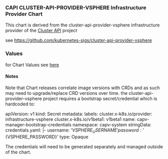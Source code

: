 ### CAPI CLUSTER-API-PROVIDER-VSPHERE Infrastructure Provider Chart

This chart is derived from the cluster-api-provider-vsphere infrastructure provider of the [Cluster API](https://cluster-api.sigs.k8s.io) project 

see https://github.com/kubernetes-sigs/cluster-api-provider-vsphere

### Values
for Chart Values see [here](charts/capv/README.md)

#### Notes

Note that Chart releases correlate image versions with CRDs and as such may need to upgrade/replace CRD versions over time.
the cluster-api-provider-vsphere project requires a bootstrap secret/credential which is hardcoded to:

apiVersion: v1
kind: Secret
metadata:
  labels:
    cluster.x-k8s.io/provider: infrastructure-vsphere
    cluster.x-k8s.io/v1beta1: v1beta1
  name: capv-manager-bootstrap-credentials
  namespace: capv-system
stringData:
  credentials.yaml: |-
    username: '${VSPHERE_USERNAME}'
    password: '${VSPHERE_PASSWORD}'
type: Opaque

The credentials will need to be generated separately and managed outside of the chart.
